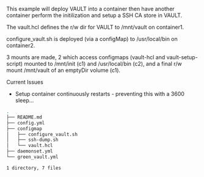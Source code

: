 This example will deploy VAULT into a container then have another container perform the initilization and setup a SSH CA store in VAULT.

The vault.hcl defines the r/w dir for VAULT to /mnt/vault on container1.

configure_vault.sh is deployed (via a configMap) to /usr/local/bin on container2.

3 mounts are made, 2 which access configmaps (vault-hcl and vault-setup-script) mounted to /mnt/init (c1) and /usr/local/bin (c2), and a final r/w mount /mnt/vault of an emptyDir volume (c1). 

Current Issues
- Setup container continuously restarts - preventing this with a 3600 sleep...

```bash
.
├── README.md
├── config.yml
├── configmap
│   ├── configure_vault.sh
│   ├── ssh-dump.sh
│   └── vault.hcl
├── daemonset.yml
└── green_vault.yml

1 directory, 7 files
```
